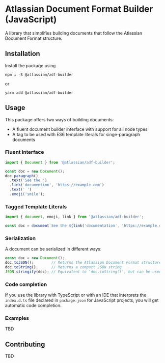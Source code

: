 # Atlassian Document Format Builder (JavaScript)

A library that simplifies building documents that follow the Atlassian Document Format structure.

## Installation

Install the package using

    npm i -S @atlassian/adf-builder

or

    yarn add @atlassian/adf-builder

## Usage

This package offers two ways of building documents:

* A fluent document builder interface with support for all node types
* A tag to be used with ES6 template literals for singe-paragraph documents

### Fluent Interface

```javascript
import { Document } from '@atlassian/adf-builder';

const doc = new Document();
doc.paragraph()
  .text('See the ')
  .link('documention', 'https://example.com')
  .text(' ')
  .emoji('smile');
```

### Tagged Template Literals

```javascript
import { document, emoji, link } from '@atlassian/adf-builder';

const doc = document`See the ${link('documentation', 'https://example.com')} ${emoji('smile')}`;
```

### Serialization

A document can be serialized in different ways:

```javascript
const doc = new Document();
doc.toJSON();        // Returns the Atlassian Document Format structure
doc.toString();      // Returns a compact JSON string
JSON.stringify(doc); // Equivalent to 'doc.toString()', but can be used for pretty printing
```

### Code completion

If you use the library with TypeScript or with an IDE that interprets the `index.d.ts` file declared
in `package.json` for JavaScript projects, you will get automatic code completion.

### Examples

TBD

## Contributing

TBD
